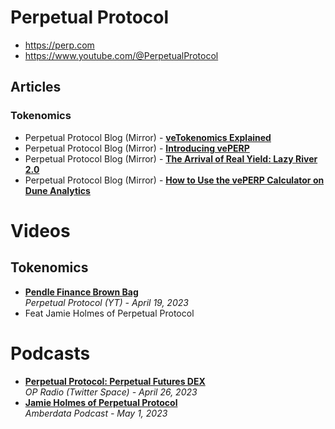 # Perpetual Protocol

- https://perp.com
- https://www.youtube.com/@PerpetualProtocol

## Articles
### Tokenomics
- Perpetual Protocol Blog (Mirror) - [**veTokenomics Explained**](https://perpprotocol.mirror.xyz/GzzvxvNFeTjH9au6cllJ_4ffshySn3M3iAmKe34sxdw)
- Perpetual Protocol Blog (Mirror) - [**Introducing vePERP**](https://perpprotocol.mirror.xyz/4ASvu8WSG7OfNQuFarOAbejhp6kOYV2mcyhoRGt9rLI)
- Perpetual Protocol Blog (Mirror) - [**The Arrival of Real Yield: Lazy River 2.0**](https://perpprotocol.mirror.xyz/q9govjXM188McbXniVAFvHtsd4jTWF-C1djmJCLWIlY)
- Perpetual Protocol Blog (Mirror) - [**How to Use the vePERP Calculator on Dune Analytics**](https://perpprotocol.mirror.xyz/mC-rpNtol5mK_7DC-SfUgbT9SMuEYHfldcOhu4SAwok)


# Videos
## Tokenomics

- [**Pendle Finance Brown Bag**](https://www.youtube.com/watch?v=OwQT3rdZzWI)
  <br/>_Perpetual Protocol (YT) - April 19, 2023_
- Feat Jamie Holmes of Perpetual Protocol

# Podcasts
- [**Perpetual Protocol: Perpetual Futures DEX**](https://twitter.com/i/spaces/1ZkJzXNZVLDKv)
  <br/>_OP Radio (Twitter Space) - April 26, 2023_
- [**Jamie Holmes of Perpetual Protocol**](https://blog.amberdata.io/amberdata-podcast-5-feat-jamie-holmes-of-perpetual-protocol)
  <br/>_Amberdata Podcast - May 1, 2023_
